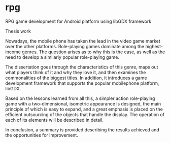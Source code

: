 # rpg
RPG game development for Android platform using libGDX framework

Thesis work

Nowadays, the mobile phone has taken the lead in the video game market over the other platforms. Role-playing games dominate among the highest-income genres. The question arises as to why this is the case, as well as the need to develop a similarly popular role-playing game.

The dissertation goes through the characteristics of this genre, maps out what players think of it and why they love it, and then examines the commonalities of the biggest titles. In addition, it introduces a game development framework that supports the popular mobilephone platform, libGDX.

Based on the lessons learned from all this, a simpler action role-playing game with a two-dimensional, isometric appearance is designed, the main principle of which is easy to expand, and a great emphasis is placed on the efficient outsourcing of the objects that handle the display. The operation of each of its elements will be described in detail.

In conclusion, a summary is provided describing the results achieved and the opportunities for improvement. 
